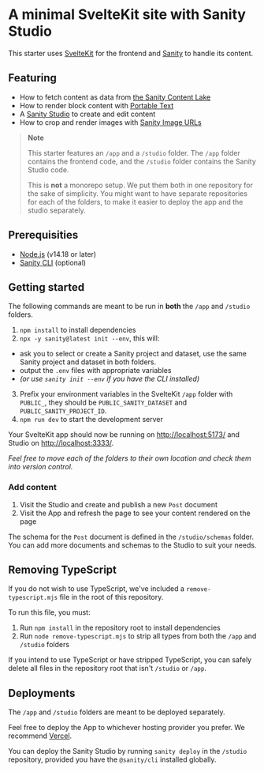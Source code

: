 # A minimal SvelteKit site with Sanity Studio

This starter uses [SvelteKit](https://kit.svelte.dev/) for the frontend and [Sanity](https://sanity.io/) to handle its content.

## Featuring

- How to fetch content as data from [the Sanity Content Lake](https://www.sanity.io/docs/datastore)
- How to render block content with [Portable Text](https://www.sanity.io/docs/presenting-block-text)
- A [Sanity Studio](https://www.sanity.io/docs/sanity-studio) to create and edit content
- How to crop and render images with [Sanity Image URLs](https://www.sanity.io/docs/image-url)

> **Note**
>
> This starter features an `/app` and a `/studio` folder. The `/app` folder contains the frontend code, and the `/studio` folder contains the Sanity Studio code.
>
> This is **not** a monorepo setup. We put them both in one repository for the sake of simplicity. You might want to have separate repositories for each of the folders, to make it easier to deploy the app and the studio separately.

## Prerequisities

- [Node.js](https://nodejs.org/en/) (v14.18 or later)
- [Sanity CLI](https://www.sanity.io/docs/getting-started-with-sanity-cli) (optional)

## Getting started

The following commands are meant to be run in **both** the `/app` and `/studio` folders.

1. `npm install` to install dependencies
2. `npx -y sanity@latest init --env`, this will:

- ask you to select or create a Sanity project and dataset, use the same Sanity project and dataset in both folders.
- output the `.env` files with appropriate variables
- _(or use `sanity init --env` if you have the CLI installed)_

3. Prefix your environment variables in the SvelteKit `/app` folder with `PUBLIC_`, they should be `PUBLIC_SANITY_DATASET` and `PUBLIC_SANITY_PROJECT_ID`.
4. `npm run dev` to start the development server

Your SvelteKit app should now be running on [http://localhost:5173/](http://localhost:5173/) and Studio on [http://localhost:3333/](http://localhost:3333/).

_Feel free to move each of the folders to their own location and check them into version control._

### Add content

1. Visit the Studio and create and publish a new `Post` document
2. Visit the App and refresh the page to see your content rendered on the page

The schema for the `Post` document is defined in the `/studio/schemas` folder. You can add more documents and schemas to the Studio to suit your needs.

## Removing TypeScript

If you do not wish to use TypeScript, we've included a `remove-typescript.mjs` file in the root of this repository.

To run this file, you must:

1. Run `npm install` in the repository root to install dependencies
2. Run `node remove-typescript.mjs` to strip all types from both the `/app` and `/studio` folders

If you intend to use TypeScript or have stripped TypeScript, you can safely delete all files in the repository root that isn't `/studio` or `/app`.

## Deployments

The `/app` and `/studio` folders are meant to be deployed separately.

Feel free to deploy the App to whichever hosting provider you prefer. We recommend [Vercel](https://vercel.com/).

You can deploy the Sanity Studio by running `sanity deploy` in the `/studio` repository, provided you have the `@sanity/cli` installed globally.

